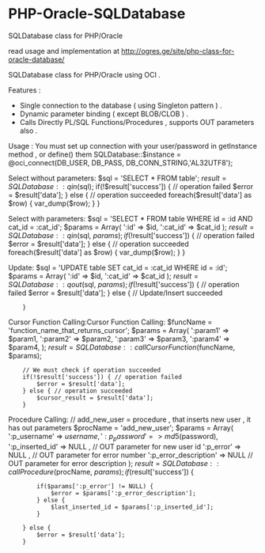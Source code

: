 PHP-Oracle-SQLDatabase
======================

SQLDatabase class for PHP/Oracle

read usage and implementation at http://ogres.ge/site/php-class-for-oracle-database/

SQLDatabase class for PHP/Oracle using OCI .

Features :

*   Single connection to the database ( using Singleton pattern ) .
*   Dynamic parameter binding ( except BLOB/CLOB ) .
*   Calls Directly PL/SQL Functions/Procedures , supports OUT parameters also .

Usage :
You must set up connection with your user/password in getInstance method , or define() them
		SQLDatabase::$instance = @oci_connect(DB_USER, DB_PASS, DB_CONN_STRING,'AL32UTF8');
	
Select without parameters:
		$sql = 'SELECT * FROM table';
		$result = SQLDatabase::qin($sql); 
		if(!$result['success']) { // operation failed
			$error = $result['data'];
		} else { // operation succeeded
			foreach($result['data'] as $row) {
				var_dump($row);
			}
		}
	
Select with parameters:
		$sql = 'SELECT * FROM table WHERE id = :id AND cat_id = :cat_id';
		$params = Array(
			':id' => $id,
			':cat_id' => $cat_id
		);
		$result = SQLDatabase::qin($sql, $params); 
		if(!$result['success']) { // operation failed
			$error = $result['data'];
		} else { // operation succeeded
			foreach($result['data'] as $row) {
				var_dump($row);
			}
		}
	
Update:
		$sql = 'UPDATE table SET cat_id = :cat_id WHERE id = :id';
		$params = Array(
			':id' => $id,
			':cat_id' => $cat_id
		);
		$result = SQLDatabase::qout($sql, $params);
		if(!$result['success']) { // operation failed
			$error = $result['data'];
		} else { // Update/Insert succeeded

		}
	
Cursor Function Calling:Cursor Function Calling:
		$funcName = 'function_name_that_returns_cursor';
		$params = Array(
			':param1' => $param1,
			':param2' => $param2,
			':param3' => $param3,
			':param4' => $param4,
		);
		$result = SQLDatabase::callCursorFunction($funcName, $params);               

		// We must check if operation succeeded
		if(!$result['success']) { // operation failed
			$error = $result['data'];
		} else { // operation succeeded
			$cursor_result = $result['data'];
		}
	
Procedure Calling:
		// add_new_user = procedure , that inserts new user , it has out parameters
		$procName = 'add_new_user';
		$params = Array(
			':p_username' => $username,
			':p_password' => md5($password),
			':p_inserted_id' => NULL , // OUT parameter for new user id
			':p_error' => NULL , // OUT parameter for error number
			':p_error_description' => NULL  // OUT parameter for error description
		);
		$result = SQLDatabase::callProcedure($procName, $params);
		if($result['success']) {

			if($params[':p_error'] != NULL) {
				$error = $params[':p_error_description'];
			} else {
				$last_inserted_id = $params[':p_inserted_id'];
			}            

		} else {
			$error = $result['data'];
		}